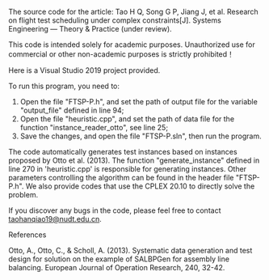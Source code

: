 The source code for the article: Tao H Q, Song G P, Jiang J, et al. Research on flight test scheduling under complex constraints[J]. Systems Engineering — Theory & Practice (under review).

This code is intended solely for academic purposes. Unauthorized use for commercial or other non-academic purposes is strictly prohibited！

Here is a Visual Studio 2019 project provided.

To run this program, you need to:
1. Open the file "FTSP-P.h", and set the path of output file for the variable "output_file" defined in line 94;
2. Open the file "heuristic.cpp", and set the path of data file for the function "instance_reader_otto", see line 25;
3. Save the changes, and open the file "FTSP-P.sln", then run the program.

The code automatically generates test instances based on instances proposed by Otto et al. (2013). The function "generate_instance" defined in line 270 in 'heuristic.cpp' is responsible for generating instances.
Other parameters controlling the algorithm can be found in the header file "FTSP-P.h".
We also provide codes that use the CPLEX 20.10 to directly solve the problem.

If you discover any bugs in the code, please feel free to contact taohanqiao19@nudt.edu.cn.

References

Otto, A., Otto, C., & Scholl, A. (2013). Systematic data generation and test design for solution on the example of SALBPGen for assembly line balancing. European Journal of Operation Research, 240, 32-42.
